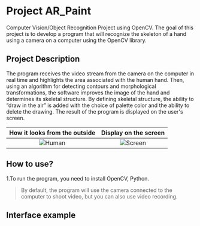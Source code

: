 # Project AR_Paint

Computer Vision/Object Recognition Project using OpenCV.
The goal of this project is to develop a program that will recognize the skeleton of a hand using a camera on a computer using the OpenCV library.

## Project Description
The program receives the video stream from the camera on the computer in real time and highlights the area associated with the human hand. Then, using an algorithm for detecting contours and morphological transformations, the software improves the image of the hand and determines its skeletal structure. By defining skeletal structure, the ability to “draw in the air” is added with the choice of palette color and the ability to delete the drawing.
The result of the program is displayed on the user's screen.

How it looks from the outside |  Display on the screen
:-------------------------:|:-------------------------:
![Human](https://user-images.githubusercontent.com/114859682/232208859-0e7462aa-3108-4a16-8fe3-ccb7ba6302e3.png)  |  ![Screen](https://user-images.githubusercontent.com/114859682/232208848-f2b42e70-c8e2-4762-9108-f37e0f0c8267.png)



## How to use?
1.To run the program, you need to install OpenCV, Python.

> By default, the program will use the camera connected to the computer to shoot video, but you can also use video recording.

## Interface example
